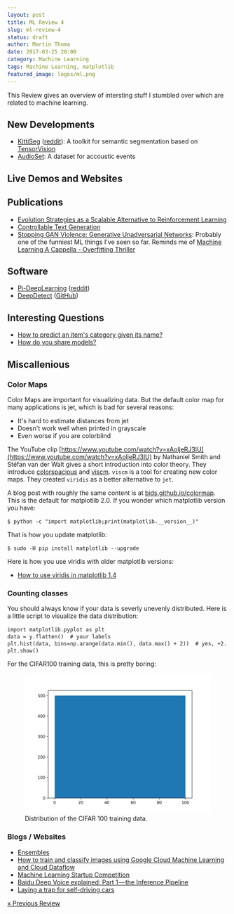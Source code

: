 ```yaml
---
layout: post
title: ML Review 4
slug: ml-review-4
status: draft
author: Martin Thoma
date: 2017-03-25 20:00
category: Machine Learning
tags: Machine Learning, matplotlib
featured_image: logos/ml.png
---
```


This Review gives an overview of intersting stuff I stumbled over which are
related to machine learning.


## New Developments

* [KittiSeg](https://github.com/MarvinTeichmann/KittiSeg) (<a href="https://www.reddit.com/r/MachineLearning/comments/5y8c5w/p_kittiseg_a_toolkit_to_perform_semantic/">reddit</a>): A toolkit for semantic segmentation based on [TensorVision](https://github.com/TensorVision/TensorVision)
* [AudioSet](https://research.google.com/audioset/): A dataset for accoustic events


## Live Demos and Websites


<!-- * [universe.openai.com](https://universe.openai.com/): Related to the OpenAI gym.
* [Project Malmo](http://blogs.microsoft.com/next/2016/03/13/project-malmo-using-minecraft-build-intelligent-technology/): Train RL agents in Minecraft
* [VISIIR](http://visiir.lip6.fr/): VIsual Seek for Interactive Image Retrieval - classifying food
* [Image-to-Image](http://affinelayer.com/pixsrv/index.html) -->




## Publications

<!-- e.g. arXiv -->

* [Evolution Strategies as a Scalable Alternative to Reinforcement Learning](https://arxiv.org/abs/1703.03864)
* [Controllable Text Generation](https://arxiv.org/abs/1703.00955)
* [Stopping GAN Violence: Generative Unadversarial Networks](https://arxiv.org/abs/1703.02528): Probably one of the funniest ML things I've seen so far. Reminds me of [Machine Learning A Cappella - Overfitting Thriller](https://www.youtube.com/watch?v=DQWI1kvmwRg)


## Software

<!-- e.g. Theano, Keras, ... -->

* [Pi-DeepLearning](https://github.com/Pi-DeepLearning/RaspberryPi-FaceDetection-MTCNN-Caffe-With-Motion) ([reddit](https://www.reddit.com/r/MachineLearning/comments/5xrt2m/pmtcnn_face_detection_on_raspberry_pi_3_with/))
* [DeepDetect](https://deepdetect.com/) ([GitHub](https://github.com/beniz/deepdetect))


## Interesting Questions

<!-- For example StackExchange -->

* [How to predict an item's category given its name?](http://stackoverflow.com/q/42648465/562769)
* [How do you share models?](https://www.reddit.com/r/MLQuestions/comments/5yuc22/how_do_you_share_models/)


## Miscallenious

### Color Maps

Color Maps are important for visualizing data. But the default color map for
many applications is jet, which is bad for several reasons:

* It's hard to estimate distances from jet
* Doesn't work well when printed in grayscale
* Even worse if you are colorblind

The YouTube clip [https://www.youtube.com/watch?v=xAoljeRJ3lU](https://www.youtube.com/watch?v=xAoljeRJ3lU)
by Nathaniel Smith and Stéfan van der Walt gives a short introduction into
color theory. They introduce [colorspacious](http://colorspacious.readthedocs.io/en/latest/)
and [viscm](https://github.com/matplotlib/viscm). `viscm` is a tool for
creating new color maps. They created `viridis` as a better alternative to
`jet`.

A blog post with roughly the same content is at [bids.github.io/colormap](https://bids.github.io/colormap/).
This is the default for matplotlib 2.0. If you wonder which matplotlib version
you have:

```
$ python -c "import matplotlib;print(matplotlib.__version__)"
```

That is how you update matplotlib:

```
$ sudo -H pip install matplotlib --upgrade
```

Here is how you use viridis with older matplotlib versions:

* [How to use viridis in matplotlib 1.4](http://stackoverflow.com/a/32484915/562769)


### Counting classes

You should always know if your data is severly unevenly distributed. Here is
a little script to visualize the data distribution:

```
import matplotlib.pyplot as plt
data = y.flatten()  # your labels
plt.hist(data, bins=np.arange(data.min(), data.max() + 2))  # yes, +2.
plt.show()
```

For the CIFAR100 training data, this is pretty boring:

<figure class="wp-caption aligncenter img-thumbnail">
    <img src="../images/2017/03/cifar100_data_dist.png" alt="Distribution of the CIFAR 100 training data." />
    <figcaption class="text-center">Distribution of the CIFAR 100 training data.</figcaption>
</figure>


### Blogs / Websites

* [Ensembles](https://martin-thoma.com/ensembles/)
* [How to train and classify images using Google Cloud Machine Learning and Cloud Dataflow](https://cloud.google.com/blog/big-data/2016/12/how-to-train-and-classify-images-using-google-cloud-machine-learning-and-cloud-dataflow)
* [Machine Learning Startup Competition](https://cloudplatformonline.com/Machine-Learning-Startup-Competition.html)
* [Baidu Deep Voice explained: Part 1 — the Inference Pipeline](https://medium.com/athelas/paper-1-baidus-deep-voice-675a323705df#.z937u7dki)
* [Laying a trap for self-driving cars](https://techcrunch.com/2017/03/17/laying-a-trap-for-self-driving-cars/)


<!-- ## Meetings

* London, 4. December 2016: [Data Visualization Challenge](https://www.eventbrite.com/e/immigration-by-numbers-insights-through-data-visualisation-tickets-28920900191?aff=twitter)
* Barcelona, 5. December 2016 - 10. December 2016: Neural Information Processing Systems (NIPS) ([Link](https://nips.cc/))
* Mannheim, 7. April 2017: [DataFest Germany](https://hiwissml.github.io/datafest2017.github.io/)
 -->

<div class="navigation clearfix">
    <div class="alignleft">
        <a href="https://martin-thoma.com/ml-review-3/" rel="prev">« Previous Review</a>
    </div><!--
    <div class="alignright">
        <a href="https://martin-thoma.com/ml-review-5/" rel="next">Next Review »</a>
    </div>-->
</div>
